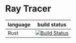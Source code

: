 # Ray Tracer

| language | build status |
| -------- |:------------:|
| Rust | [![Build Status](https://badge.buildkite.com/592f6b03571ebc374c9a9656a7966a89c3db9807fe4df8e4a9.svg)](https://buildkite.com/justanotherdot/ray-tracer?branch=master) |
